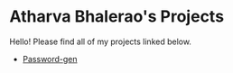 # Atharva Bhalerao's Projects

Hello! Please find all of my projects linked below. 

- [Password-gen](https://github.com/atharva-b/password-gen)
